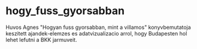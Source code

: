# hogy_fuss_gyorsabban
Huvos Agnes "Hogyan fuss gyorsabban, mint a villamos" konyvbemutatoja keszitett ajandek-elemzes es adatvizualizacio arrol, hogy Budapesten hol lehet lefutni a BKK jarmuveit.
